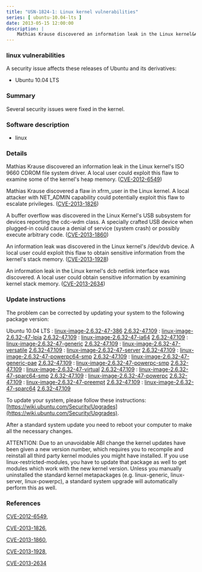 ```yaml
---
title: "USN-1824-1: Linux kernel vulnerabilities"
series: [ ubuntu-10.04-lts ]
date: 2013-05-15 12:00:00
description: |
    Mathias Krause discovered an information leak in the Linux kernel&#39;s ISO 9660 CDROM file system driver. A local user could exploit this flaw to examine some of the kernel&#39;s heap memory. ([CVE-2012-6549](http://people.ubuntu.com/~ubuntu-security/cve/CVE-2012-6549))
--- 
```

 
### linux vulnerabilities

A security issue affects these releases of Ubuntu and its derivatives:

* Ubuntu 10.04 LTS

### Summary

Several security issues were fixed in the kernel. 

### Software description

* linux 

### Details

Mathias Krause discovered an information leak in the Linux kernel&#39;s ISO 9660 CDROM file system driver. A local user could exploit this flaw to examine some of the kernel&#39;s heap memory. ([CVE-2012-6549](http://people.ubuntu.com/~ubuntu-security/cve/CVE-2012-6549))

Mathias Krause discovered a flaw in xfrm_user in the Linux kernel. A local attacker with NET_ADMIN capability could potentially exploit this flaw to escalate privileges. ([CVE-2013-1826](http://people.ubuntu.com/~ubuntu-security/cve/CVE-2013-1826))

A buffer overflow was discovered in the Linux Kernel&#39;s USB subsystem for devices reporting the cdc-wdm class. A specially crafted USB device when plugged-in could cause a denial of service (system crash) or possibly execute arbitrary code. ([CVE-2013-1860](http://people.ubuntu.com/~ubuntu-security/cve/CVE-2013-1860))

An information leak was discovered in the Linux kernel&#39;s /dev/dvb device. A local user could exploit this flaw to obtain sensitive information from the kernel&#39;s stack memory. ([CVE-2013-1928](http://people.ubuntu.com/~ubuntu-security/cve/CVE-2013-1928))

An information leak in the Linux kernel&#39;s dcb netlink interface was discovered. A local user could obtain sensitive information by examining kernel stack memory. ([CVE-2013-2634](http://people.ubuntu.com/~ubuntu-security/cve/CVE-2013-2634)) 

### Update instructions

The problem can be corrected by updating your system to the following package version:

Ubuntu 10.04 LTS
 : [linux-image-2.6.32-47-386](https://launchpad.net/ubuntu/+source/linux) <span> [2.6.32-47.109](https://launchpad.net/ubuntu/+source/linux/2.6.32-47.109) </span> 
 : [linux-image-2.6.32-47-lpia](https://launchpad.net/ubuntu/+source/linux) <span> [2.6.32-47.109](https://launchpad.net/ubuntu/+source/linux/2.6.32-47.109) </span> 
 : [linux-image-2.6.32-47-ia64](https://launchpad.net/ubuntu/+source/linux) <span> [2.6.32-47.109](https://launchpad.net/ubuntu/+source/linux/2.6.32-47.109) </span> 
 : [linux-image-2.6.32-47-generic](https://launchpad.net/ubuntu/+source/linux) <span> [2.6.32-47.109](https://launchpad.net/ubuntu/+source/linux/2.6.32-47.109) </span> 
 : [linux-image-2.6.32-47-versatile](https://launchpad.net/ubuntu/+source/linux) <span> [2.6.32-47.109](https://launchpad.net/ubuntu/+source/linux/2.6.32-47.109) </span> 
 : [linux-image-2.6.32-47-server](https://launchpad.net/ubuntu/+source/linux) <span> [2.6.32-47.109](https://launchpad.net/ubuntu/+source/linux/2.6.32-47.109) </span> 
 : [linux-image-2.6.32-47-powerpc64-smp](https://launchpad.net/ubuntu/+source/linux) <span> [2.6.32-47.109](https://launchpad.net/ubuntu/+source/linux/2.6.32-47.109) </span> 
 : [linux-image-2.6.32-47-generic-pae](https://launchpad.net/ubuntu/+source/linux) <span> [2.6.32-47.109](https://launchpad.net/ubuntu/+source/linux/2.6.32-47.109) </span> 
 : [linux-image-2.6.32-47-powerpc-smp](https://launchpad.net/ubuntu/+source/linux) <span> [2.6.32-47.109](https://launchpad.net/ubuntu/+source/linux/2.6.32-47.109) </span> 
 : [linux-image-2.6.32-47-virtual](https://launchpad.net/ubuntu/+source/linux) <span> [2.6.32-47.109](https://launchpad.net/ubuntu/+source/linux/2.6.32-47.109) </span> 
 : [linux-image-2.6.32-47-sparc64-smp](https://launchpad.net/ubuntu/+source/linux) <span> [2.6.32-47.109](https://launchpad.net/ubuntu/+source/linux/2.6.32-47.109) </span> 
 : [linux-image-2.6.32-47-powerpc](https://launchpad.net/ubuntu/+source/linux) <span> [2.6.32-47.109](https://launchpad.net/ubuntu/+source/linux/2.6.32-47.109) </span> 
 : [linux-image-2.6.32-47-preempt](https://launchpad.net/ubuntu/+source/linux) <span> [2.6.32-47.109](https://launchpad.net/ubuntu/+source/linux/2.6.32-47.109) </span> 
 : [linux-image-2.6.32-47-sparc64](https://launchpad.net/ubuntu/+source/linux) <span> [2.6.32-47.109](https://launchpad.net/ubuntu/+source/linux/2.6.32-47.109) </span> 

To update your system, please follow these instructions: [https://wiki.ubuntu.com/Security/Upgrades](https://wiki.ubuntu.com/Security/Upgrades).

After a standard system update you need to reboot your computer to make all the necessary changes.

ATTENTION: Due to an unavoidable ABI change the kernel updates have been given a new version number, which requires you to recompile and reinstall all third party kernel modules you might have installed. If you use linux-restricted-modules, you have to update that package as well to get modules which work with the new kernel version. Unless you manually uninstalled the standard kernel metapackages (e.g. linux-generic, linux-server, linux-powerpc), a standard system upgrade will automatically perform this as well. 

### References

 [CVE-2012-6549](http://people.ubuntu.com/~ubuntu-security/cve/CVE-2012-6549), 

 [CVE-2013-1826](http://people.ubuntu.com/~ubuntu-security/cve/CVE-2013-1826), 

 [CVE-2013-1860](http://people.ubuntu.com/~ubuntu-security/cve/CVE-2013-1860), 

 [CVE-2013-1928](http://people.ubuntu.com/~ubuntu-security/cve/CVE-2013-1928), 

 [CVE-2013-2634](http://people.ubuntu.com/~ubuntu-security/cve/CVE-2013-2634)
 
